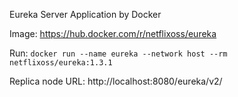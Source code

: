 Eureka Server Application by Docker 

Image: https://hub.docker.com/r/netflixoss/eureka

Run: `docker run --name eureka --network host --rm netflixoss/eureka:1.3.1`

Replica node URL: http://localhost:8080/eureka/v2/